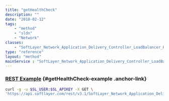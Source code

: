 ```yaml
---
title: "getHealthCheck"
description: ""
date: "2018-02-12"
tags:
    - "method"
    - "sldn"
    - "Network"
classes:
    - "SoftLayer_Network_Application_Delivery_Controller_LoadBalancer_Health_Attribute"
type: "reference"
layout: "method"
mainService : "SoftLayer_Network_Application_Delivery_Controller_LoadBalancer_Health_Attribute"
---
```


### [REST Example](#getHealthCheck-example) <a href="/article/rest/"><i class="fas fa-question"></i></a> {#getHealthCheck-example .anchor-link} 
```bash
curl -g -u $SL_USER:$SL_APIKEY -X GET \
'https://api.softlayer.com/rest/v3.1/SoftLayer_Network_Application_Delivery_Controller_LoadBalancer_Health_Attribute/{SoftLayer_Network_Application_Delivery_Controller_LoadBalancer_Health_AttributeID}/getHealthCheck'
```
